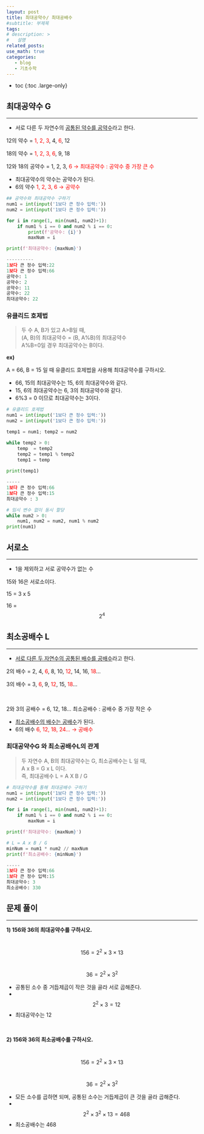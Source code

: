 ```yaml
---
layout: post
title: 최대공약수/ 최대공배수
#subtitle: 부제목
tags: 
# description: >
#   설명
related_posts:
use_math: true
categories:
   - blog
   - 기초수학
---
```


* toc
{:toc .large-only}

## 최대공약수 G

---

- 서로 다른 두 자연수의 <u>공통된 약수를 공약수</u>라고 한다.

12의 약수 = <span style="color: red">1, 2, 3</span>, 4, <span style="color: red">6</span>, 12

18의 약수 = <span style="color: red">1, 2, 3, 6</span>, 9, 18
<br>

12와 18의 공약수 = 1, 2, 3, <span style="color: red">6 → 최대공약수 : 공약수 중 가장 큰 수</span>

- 최대공약수의 약수는 공약수가 된다.
- 6의 약수 <span style="color: red">1, 2, 3, 6 → 공약수</span>

```python
## 공약수와 최대공약수 구하기
num1 = int(input('1보다 큰 정수 입력:'))
num2 = int(input('1보다 큰 정수 입력:'))

for i in range(1, min(num1, num2)+1):
    if num1 % i == 0 and num2 % i == 0:
        print(f'공약수: {i}')
        maxNum = i

print(f'최대공약수: {maxNum}')

----------
1보다 큰 정수 입력:22
1보다 큰 정수 입력:66
공약수: 1
공약수: 2
공약수: 11
공약수: 22
최대공약수: 22
```

### 유클리드 호제법

> 두 수 A, B가 있고 A>B일 때, <br>
(A, B)의 최대공약수 = (B,  A%B)의 최대공약수 <br>
A%B=0일 경우 최대공약수는 B이다. 
> 

**ex)**

A = 66, B = 15 일 때 유클리드 호제법을 사용해 최대공약수를 구하시오.

- 66, 15의 최대공약수는 15, 6의 최대공약수와 같다.
- 15, 6의 최대공약수는 6, 3의 최대공약수와 같다.
- 6%3 = 0 이므로 최대공약수는 3이다.

```python
# 유클리드 호제법
num1 = int(input('1보다 큰 정수 입력:'))
num2 = int(input('1보다 큰 정수 입력:'))

temp1 = num1; temp2 = num2

while temp2 > 0:
    temp  = temp2
    temp2 = temp1 % temp2
    temp1 = temp
    
print(temp1)

-----
1보다 큰 정수 입력:66
1보다 큰 정수 입력:15
최대공약수 : 3
```

```python
# 임시 변수 없이 동시 할당
while num2 > 0:
    num1, num2 = num2, num1 % num2 
print(num1)
```

## 서로소

---

- 1을 제외하고 서로 공약수가 없는 수

15와 16은 서로소이다.

15 = 3 x 5

16 = $$2^4$$

## 최소공배수 L

---

- <u>서로 다른 두 자연수의 공통된 배수를 공배수</u>라고 한다.

2의 배수 = 2, 4, <span style="color: red">6</span>, 8, 10, <span style="color: red">12</span>, 14, 16, <span style="color: red">18</span>...

3의 배수 = 3, <span style="color: red">6</span>, 9, <span style="color: red">12</span>, 15, <span style="color: red">18</span>...

<br>

2와 3의 공배수 = 6, 12, 18... 최소공배수 : 공배수 중 가장 작은 수

- <u>최소공배수의 배수는 공배수</u>가 된다.
- 6의 배수 <span style="color: red">6, 12, 18, 24... → 공배수</span>

### 최대공약수G 와 최소공배수L의 관계

> 두 자연수 A, B의 최대공약수는 G, 최소공배수는 L 일 때, <br>
A x B = G x L 이다. <br>
즉, 최대공배수 L = A X B / G
> 

```python
# 최대공약수를 통해 최대공배수 구하기 
num1 = int(input('1보다 큰 정수 입력:'))
num2 = int(input('1보다 큰 정수 입력:'))

for i in range(1, min(num1, num2)+1):
    if num1 % i == 0 and num2 % i == 0:
        maxNum = i

print(f'최대공약수: {maxNum}')

# L = A x B / G
minNum = num1 * num2 // maxNum
print(f'최소공배수: {minNum}')

-----
1보다 큰 정수 입력:66
1보다 큰 정수 입력:15
최대공약수: 3
최소공배수: 330
```

## 문제 풀이

---

**1) 156와 36의 최대공약수를 구하시오.**

&nbsp;$$156=2^2\times3\times13$$

&nbsp;$$36=2^2\times3^2$$

- 공통된 소수 중 거듭제곱이 작은 것을 골라 서로 곱해준다.
- &nbsp;$$2^2\times3 = 12$$
- 최대공약수는 12

<br>

**2) 156와 36의 최소공배수를 구하시오.**

&nbsp;$$156=2^2\times3\times13$$

&nbsp;$$36=2^2\times3^2$$

- 모든 소수를 곱하면 되며, 공통된 소수는 거듭제곱이 큰 것을 골라 곱해준다.
- &nbsp;$$2^2\times3^2\times13 = 468$$
- 최소공배수는 468